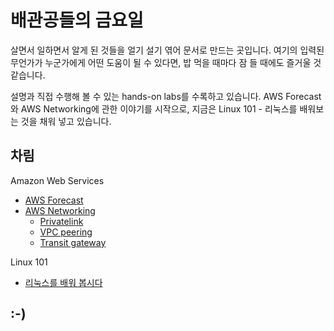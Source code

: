 # 배관공들의 금요일

살면서 일하면서 알게 된 것들을 얼기 설기 엮어 문서로 만드는 곳입니다.
여기의 입력된 무언가가 누군가에게 어떤 도움이 될 수 있다면,
밥 먹을 때마다 잠 들 때에도 즐거울 것 같습니다.

설명과 직접 수행해 볼 수 있는 hands-on labs를 수록하고 있습니다.
AWS Forecast와 AWS Networking에 관한 이야기를 시작으로,
지금은 Linux 101 - 리눅스를 배워보는 것을 채워 넣고 있습니다.

## 차림

Amazon Web Services

- [AWS Forecast](./aws/forecast/)      
- [AWS Networking](./aws/networking/)
  * [Privatelink](./aws/networking/privatelink/)
  * [VPC peering](./aws/networking/vpc-peering/)
  * [Transit gateway](./aws/networking/transit-gateway/)

Linux 101

- [리눅스를 배워 봅시다](./linux/)

## :-)
